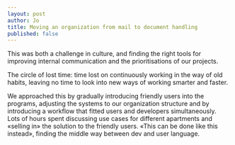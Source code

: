 ```yaml
---
layout: post
author: Jo
title: Moving an organization from mail to document handling
published: false
---
```

This was both a challenge in culture, and finding the right tools for improving internal communication and the prioritisations of our projects.

The circle of lost time: time lost on continuously working in the way of old habits, leaving no time to look into new ways of working smarter and faster.

We approached this by gradually introducing friendly users into the programs, adjusting the systems to our organization structure and by introducing a workflow that fitted users and developers simultaneously. Lots of hours spent discussing use cases for different apartments and «selling in» the solution to the friendly users. «This can be done like this instead», finding the middle way between dev and user language.